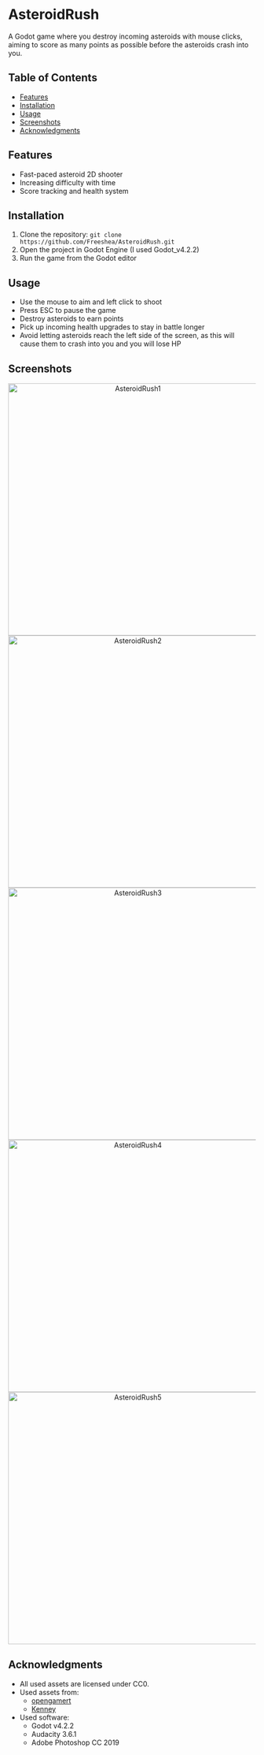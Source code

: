 # AsteroidRush
A Godot game where you destroy incoming asteroids with mouse clicks, aiming to score as many points as possible before the asteroids crash into you.

## Table of Contents
- [Features](#features)
- [Installation](#installation)
- [Usage](#usage)
- [Screenshots](#screenshots)
- [Acknowledgments](#acknowledgments)

## Features
- Fast-paced asteroid 2D shooter
- Increasing difficulty with time
- Score tracking and health system

## Installation
1. Clone the repository: `git clone https://github.com/Freeshea/AsteroidRush.git`
2. Open the project in Godot Engine (I used Godot_v4.2.2)
3. Run the game from the Godot editor

## Usage
- Use the mouse to aim and left click to shoot
- Press ESC to pause the game
- Destroy asteroids to earn points
- Pick up incoming health upgrades to stay in battle longer
- Avoid letting asteroids reach the left side of the screen, as this will cause them to crash into you and you will lose HP

## Screenshots

<div style="text-align: center;">
  <img src="https://github.com/user-attachments/assets/3980132d-3bb5-4edf-a595-aa81e84b477b" alt="AsteroidRush1" width="512"/>
  <img src="https://github.com/user-attachments/assets/d8f2aa14-061c-457b-89ea-470b3672b731" alt="AsteroidRush2" width="512"/>
  <img src="https://github.com/user-attachments/assets/b0e88074-00ab-40d7-bfa7-47fd12547f0e" alt="AsteroidRush3" width="512"/>
  <img src="https://github.com/user-attachments/assets/315f97ac-c016-42fd-88d1-9644632d3580" alt="AsteroidRush4" width="512"/>
  <img src="https://github.com/user-attachments/assets/a549623c-5476-420d-a318-8b4a710cddaf" alt="AsteroidRush5" width="512"/>
</div>


## Acknowledgments
- All used assets are licensed under CC0.
- Used assets from:
  - [opengamert](https://opengameart.org/)
  - [Kenney](https://kenney.nl/assets)
- Used software:
  - Godot v4.2.2
  - Audacity 3.6.1
  - Adobe Photoshop CC 2019
